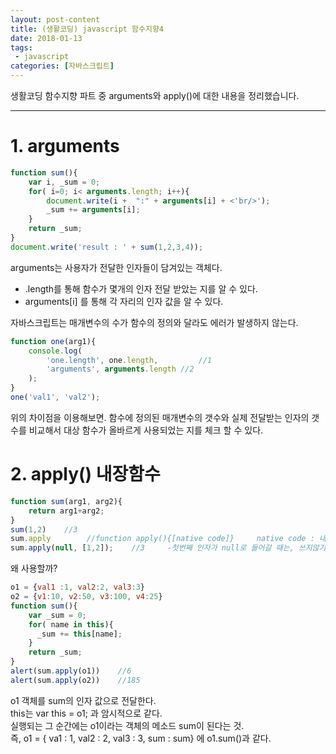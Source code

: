 ```yaml
---
layout: post-content
title: (생활코딩) javascript 함수지향4
date: 2018-01-13
tags:
 - javascript
categories: [자바스크립트]
---
```


생활코딩 함수지향 파트 중 arguments와 apply()에 대한 내용을 정리했습니다.

---

# 1. arguments 
```javascript
function sum(){ 
    var i, _sum = 0; 
    for( i=0; i< arguments.length; i++){ 
        document.write(i +  ":" + arguments[i] + <'br/>'); 
        _sum += arguments[i];  
    } 
    return _sum; 
} 
document.write('result : ' + sum(1,2,3,4)); 
```
arguments는 사용자가 전달한 인자들이 담겨있는 객체다.    
- .length를 통해 함수가 몇개의 인자 전달 받았는 지를 알 수 있다.
- arguments[i] 를 통해 각 자리의 인자 값을 알 수 있다.


자바스크립트는 매개변수의 수가 함수의 정의와 달라도 에러가 발생하지 않는다.
```javascript
function one(arg1){ 
    console.log( 
        'one.length', one.length,         //1 
        'arguments', arguments.length //2 
    ); 
}  
one('val1', 'val2');
```
위의 차이점을 이용해보면. 함수에 정의된 매개변수의 갯수와 실제 전달받는 인자의 갯수를 비교해서 대상 함수가 올바르게 사용되었는 지를 체크 할 수 있다.


# 2. apply() 내장함수
```javascript
function sum(arg1, arg2){ 
    return arg1+arg2; 
} 
sum(1,2)    //3 
sum.apply        //function apply(){[native code]}     native code : 내장함수란 뜻 
sum.apply(null, [1,2]);    //3     -첫번째 인자가 null로 들어갈 때는, 쓰지않기.
```
왜 사용할까?
```javascript
o1 = {val1 :1, val2:2, val3:3} 
o2 = {v1:10, v2:50, v3:100, v4:25} 
function sum(){ 
    var _sum = 0; 
    for( name in this){ 
      _sum += this[name]; 
    } 
    return _sum; 
} 
alert(sum.apply(o1))    //6 
alert(sum.apply(o2))    //185
```
o1 객체를 sum의 인자 값으로 전달한다.    
this는 var this = o1; 과 암시적으로 같다.    
실행되는 그 순간에는 o1이라는 객체의 메소드 sum이 된다는 것.    
즉, o1 = { va1 : 1, val2 : 2, val3 : 3, sum : sum} 에 o1.sum()과 같다.
